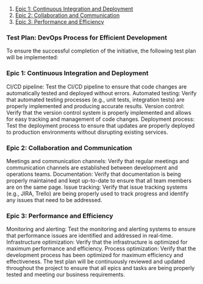 1. [Epic 1: Continuous Integration and Deployment](/documentation/templates/theme/initiatives/epics/epic_template.md)
2. [Epic 2: Collaboration and Communication](/documentation/templates/theme/initiatives/epics/epic_template.md)
3. [Epic 3: Performance and Efficiency](/documentation/templates/theme/initiatives/epics/epic_template.md)

### Test Plan: DevOps Process for Efficient Development

To ensure the successful completion of the initiative, the following test plan will be implemented:

### Epic 1: Continuous Integration and Deployment
CI/CD pipeline: Test the CI/CD pipeline to ensure that code changes are automatically tested and deployed without errors.
Automated testing: Verify that automated testing processes (e.g., unit tests, integration tests) are properly implemented and producing accurate results.
Version control: Verify that the version control system is properly implemented and allows for easy tracking and management of code changes.
Deployment process: Test the deployment process to ensure that updates are properly deployed to production environments without disrupting existing services.

### Epic 2: Collaboration and Communication
Meetings and communication channels: Verify that regular meetings and communication channels are established between development and operations teams.
Documentation: Verify that documentation is being properly maintained and kept up-to-date to ensure that all team members are on the same page.
Issue tracking: Verify that issue tracking systems (e.g., JIRA, Trello) are being properly used to track progress and identify any issues that need to be addressed.

### Epic 3: Performance and Efficiency
Monitoring and alerting: Test the monitoring and alerting systems to ensure that performance issues are identified and addressed in real-time.
Infrastructure optimization: Verify that the infrastructure is optimized for maximum performance and efficiency.
Process optimization: Verify that the development process has been optimized for maximum efficiency and effectiveness.
The test plan will be continuously reviewed and updated throughout the project to ensure that all epics and tasks are being properly tested and meeting our business requirements.
